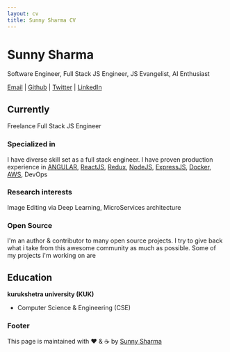 ```yaml
---
layout: cv
title: Sunny Sharma CV
---
```

# Sunny Sharma
Software Engineer, Full Stack JS Engineer, JS Evangelist, AI Enthusiast

<div id="webaddress">
  <a href="mailto:sv.sunnysharma@gmail.com" target="_blank">Email</a>
| <a href="https://github.com/sharmasunny" target="_blank">Github</a>
| <a href="https://twitter.com/sunnysharma" target="_blank">Twitter</a>
| <a href="http://linkedin.com/in/sunnysharma" target="_blank">LinkedIn</a>
</div>


## Currently

Freelance Full Stack JS Engineer 

### Specialized in

I have diverse skill set as a full stack engineer. I have proven production experience in [ANGULAR](https://github.com/angular/angular), [ReactJS](https://github.com/facebook/react), [Redux](http://redux.js.org), [NodeJS](https://github.com/nodejs/node), [ExpressJS](https://github.com/expressjs/expressjs.com), [Docker](http://docker.com), [AWS](https://aws.amazon.com),  DevOps

### Research interests

Image Editing via Deep Learning, MicroServices architecture 

### Open Source

I'm an author & contributor to many open source projects. I try to give back what i take from this awesome community as much as possible. Some of my projects i'm working on are


## Education

__kurukshetra university (KUK)__
- Computer Science & Engineering (CSE) 


<!-- ### Latest Blog Posts -->



### Footer

This page is maintained with ❤️ & ☕️ by [Sunny Sharma](https://github.com/sunxysharma)


